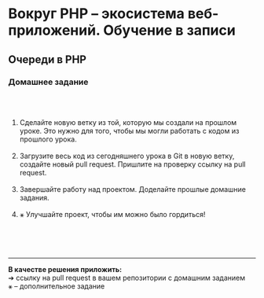 # Вокруг PHP – экосистема веб-приложений. Обучение в записи
## Очереди в PHP
### Домашнее задание
<br><br>
1. Сделайте новую ветку из той, которую мы
   создали на прошлом уроке. Это нужно для того,
   чтобы мы могли работать с кодом из прошлого
   урока.<br><br>
2. Загрузите весь код из сегодняшнего урока в Git
   в новую ветку, создайте новый pull request.
   Пришлите на проверку ссылку на pull request.<br><br>
3. Завершайте работу над проектом. Доделайте
   прошлые домашние задания.<br><br>
4. ⚹ Улучшайте проект, чтобы им можно было
   гордиться!<br><br>

<br><br><hr>
   **В качестве решения приложить:** <br>
   ➔ ссылку на pull request в вашем репозитории с домашним заданием <br>
   ⚹ – дополнительное задание
